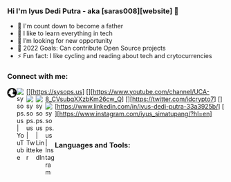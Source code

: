 ### Hi I'm Iyus Dedi Putra - aka [saras008][website] 👋 

- 🔭 I'm count down to become a father
- 🌱 I like to learn everything in tech
- 👯 I’m looking for new opportunity
- 🥅 2022 Goals: Can contribute Open Source projects
- ⚡ Fun fact: I like cycling and reading about tech and crytocurrencies

### Connect with me:

[<img align="left" alt="sysops.us" width="22px" src="https://raw.githubusercontent.com/iconic/open-iconic/master/svg/globe.svg" />][https://sysops.us]
[<img align="left" alt="sysops.us | YouTube" width="22px" src="https://cdn.jsdelivr.net/npm/simple-icons@v3/icons/youtube.svg" />][https://www.youtube.com/channel/UCA-8_CVsubqXXzbKm26cw_Q]
[<img align="left" alt="sysops.us | Twitter" width="22px" src="https://cdn.jsdelivr.net/npm/simple-icons@v3/icons/twitter.svg" />][https://twitter.com/idcrypto7]
[<img align="left" alt="sysops.us | LinkedIn" width="22px" src="https://cdn.jsdelivr.net/npm/simple-icons@v3/icons/linkedin.svg" />][https://www.linkedin.com/in/iyus-dedi-putra-33a3925b/]
[<img align="left" alt="sysops.us | Instagram" width="22px" src="https://cdn.jsdelivr.net/npm/simple-icons@v3/icons/instagram.svg" />][https://www.instagram.com/iyus_simatupang/?hl=en]

<br />

### Languages and Tools:

<br />
<br />
